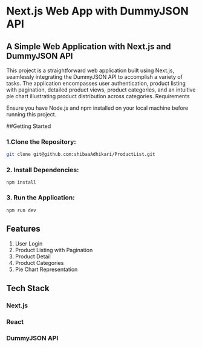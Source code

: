 

# Next.js Web App with DummyJSON API
## A Simple Web Application with Next.js and DummyJSON API

This project is a straightforward web application built using Next.js, seamlessly integrating the DummyJSON API to accomplish a variety of tasks. The application encompasses user authentication, product listing with pagination, detailed product views, product categories, and an intuitive pie chart illustrating product distribution across categories.
Requirements

Ensure you have Node.js and npm installed on your local machine before running this project.

##Getting Started
### 1.Clone the Repository:
```bash
git clone git@github.com:shibaaAdhikari/ProductList.git
```
 ### 2. Install Dependencies:
```
npm install
```
### 3. Run the Application:
```
npm run dev
```
## Features
1. User Login
2.  Product Listing with Pagination
3.  Product Detail
4.  Product Categories
5.  Pie Chart Representation

## Tech Stack
### Next.js
### React
### DummyJSON API

